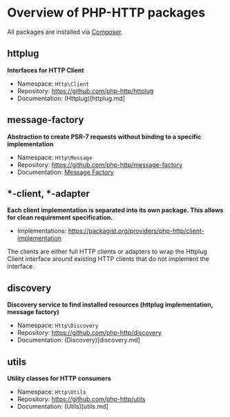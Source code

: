 # Overview of PHP-HTTP packages

All packages are installed via [Composer](http://getcomposer.org/).


## httplug

**Interfaces for HTTP Client**

- Namespace: `Http\Client`
- Repository: https://github.com/php-http/httplug
- Documentation: (Httplug)[httplug.md]


## message-factory

**Abstraction to create PSR-7 requests without binding to a specific implementation**
 
- Namespace: `Http\Message`
- Repository: https://github.com/php-http/message-factory
- Documentation: [Message Factory](message-factory.md) 


## *-client, *-adapter

**Each client implementation is separated into its own package. This allows for clean requirement specification.**

- Implementations: https://packagist.org/providers/php-http/client-implementation

The clients are either full HTTP clients or adapters to wrap the Httplug Client interface around existing HTTP clients that do not implement the interface.


## discovery

**Discovery service to find installed resources (httplug implementation, message factory)**

- Namespace: `Http\Discovery`
- Repository: https://github.com/php-http/discovery
- Documentation: (Discovery)[discovery.md]


## utils

**Utility classes for HTTP consumers**

- Namespace: `Http\Utils`
- Repository: https://github.com/php-http/utils
- Documentation: (Utils)[utils.md]
